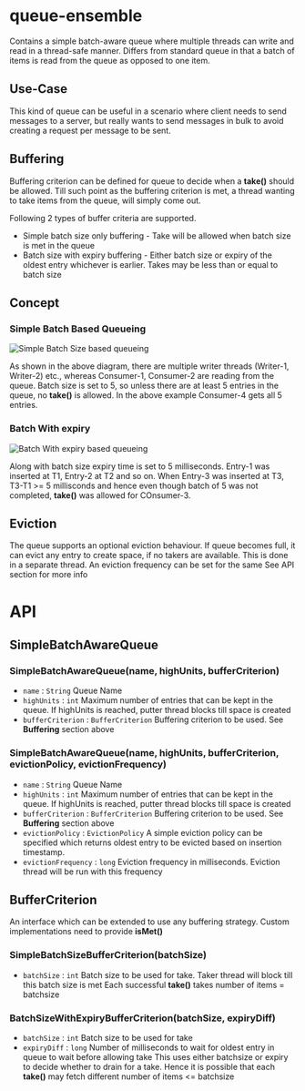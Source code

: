 # queue-ensemble

Contains a simple batch-aware queue where multiple threads can write and read in a thread-safe manner.
Differs from standard queue in that a batch of items is read from the queue as opposed to one item.


## Use-Case

This kind of queue can be useful in a scenario where client needs to send messages to a server, but really wants
to send messages in bulk to avoid creating a request per message to be sent.

## Buffering

Buffering criterion can be defined for queue to decide when a **take()** should be allowed. Till such point as the buffering criterion is met, a thread wanting to take items from the queue, will simply come out. 

Following 2 types of buffer criteria are supported.
* Simple batch size only buffering - Take will be allowed when batch size is met in the queue
* Batch size with expiry buffering - Either batch size or expiry of the oldest entry whichever is earlier. Takes may be less than or equal to batch size

## Concept
### Simple Batch Based Queueing
![Simple Batch Size based queueing](https://cloud.githubusercontent.com/assets/7447855/13902851/3b880254-ee83-11e5-8289-40448169c349.png)

As shown in the above diagram, there are multiple writer threads (Writer-1, Writer-2) etc., whereas
Consumer-1, Consumer-2 are reading from the queue. Batch size is set to 5, so unless there are at least 5
entries in the queue, no **take()** is allowed. In the above example Consumer-4 gets all 5 entries.

### Batch With expiry
![Batch With expiry based queueing](https://cloud.githubusercontent.com/assets/7447855/13902881/2bb4cc8e-ee85-11e5-8905-9ebdacbf81f4.png)

Along with batch size expiry time is set to 5 milliseconds. Entry-1 was inserted at T1, Entry-2 at T2 and so on.
When Entry-3 was inserted at T3, T3-T1 >= 5 millisconds and hence even though batch of 5 was not completed,
**take()** was allowed for COnsumer-3.

## Eviction

The queue supports an optional eviction behaviour. If queue becomes full, it can evict any entry
to create space, if no takers are available. This is done in a separate thread. An eviction
frequency can be set for the same
See API section for more info

# API

## SimpleBatchAwareQueue
### SimpleBatchAwareQueue(name, highUnits, bufferCriterion)
* `name` : `String` Queue Name
* `highUnits` : `int` Maximum number of entries that can be kept in the queue.
                If highUnits is reached, putter thread blocks till space is created
* `bufferCriterion` : `BufferCriterion` Buffering criterion to be used. See **Buffering** section above
             
### SimpleBatchAwareQueue(name, highUnits, bufferCriterion, evictionPolicy, evictionFrequency)             
* `name` : `String` Queue Name
* `highUnits` : `int` Maximum number of entries that can be kept in the queue.
                If highUnits is reached, putter thread blocks till space is created
* `bufferCriterion` : `BufferCriterion` Buffering criterion to be used. See **Buffering** section above
* `evictionPolicy` : `EvictionPolicy` A simple eviction policy can be specified which returns oldest 
                entry to be evicted based on insertion timestamp.
* `evictionFrequency` : `long` Eviction frequency in milliseconds. Eviction thread will be run with this frequency
              
## BufferCriterion
An interface which can be extended to use any buffering strategy. 
Custom implementations need to provide **isMet()**

### SimpleBatchSizeBufferCriterion(batchSize)
* `batchSize` : `int` Batch size to be used for take. Taker thread will block till this batch size is met
Each successful **take()** takes number of items = batchsize

### BatchSizeWithExpiryBufferCriterion(batchSize, expiryDiff)
* `batchSize` : `int` Batch size to be used for take
* `expiryDiff` : `long` Number of milliseconds to wait for oldest entry in queue to wait before allowing take
This uses either batchsize or expiry to decide whether to drain for a take. Hence it is possible
that each **take()** may fetch different number of items <= batchsize


